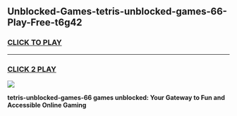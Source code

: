 
## Unblocked-Games-tetris-unblocked-games-66-Play-Free-t6g42
<h3>
<a href="https://premium76.site?title=tetris-unblocked-games-66&ref=17A">CLICK TO PLAY</a></h3>
<hr>

<h3>
<a href="https://premium76.site?title=tetris-unblocked-games-66&ref=17A">CLICK 2 PLAY</a>
  
</h3>

<a href="https://premium76.site?title=tetris-unblocked-games-66&ref=17A"><img src="https://clearcache.store/games.png"></a>


**tetris-unblocked-games-66 games unblocked: Your Gateway to Fun and Accessible Online Gaming**
